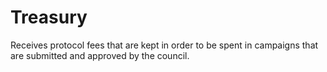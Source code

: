 # Treasury
Receives protocol fees that are kept in order to be spent in campaigns that are submitted and approved by the council.

